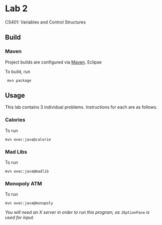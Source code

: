 # Lab 2 
CS401: Variables and Control Structures

## Build

### Maven
Project builds are configured via [Maven](https://maven.apache.org).
Eclipse 

To build, run 
```
 mvn package
```

## Usage

This lab contains 3 individual problems. Instructions for each are as follows.

### Calories
To run
```
mvn exec:java@calorie
```

### Mad Libs
To run
```
mvn exec:java@madlib
```

### Monopoly ATM
To run
```
mvn exec:java@monopoly
```
_You will need an X server in order to run this program, as_ `JOptionPane` 
_is used for input._
